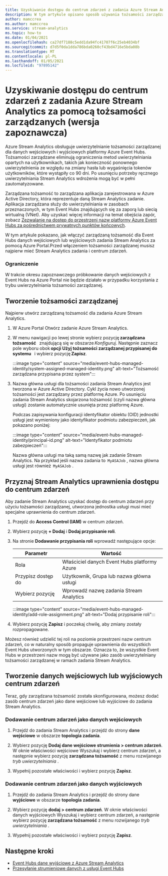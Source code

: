 ```yaml
---
title: Uzyskiwanie dostępu do centrum zdarzeń z zadania Azure Stream Analytics za pomocą tożsamości zarządzanych (wersja zapoznawcza)
description: W tym artykule opisano sposób używania tożsamości zarządzanych do uwierzytelniania zadania Azure Stream Analytics na platformie Azure Event Hubs danych wejściowych i wyjściowych.
author: mamccrea
ms.author: mamccrea
ms.service: stream-analytics
ms.topic: how-to
ms.date: 01/04/2021
ms.openlocfilehash: ca27df7188c5edd1da94fc41707f6c25eb4034bf
ms.sourcegitcommit: d7d5f0da1dda786bda0260cf43bd4716e5bda08b
ms.translationtype: MT
ms.contentlocale: pl-PL
ms.lasthandoff: 01/05/2021
ms.locfileid: "97895142"
---
```

# <a name="use-managed-identities-to-access-event-hubfrom-an-azure-stream-analytics-job-preview"></a>Uzyskiwanie dostępu do centrum zdarzeń z zadania Azure Stream Analytics za pomocą tożsamości zarządzanych (wersja zapoznawcza)

Azure Stream Analytics obsługuje uwierzytelnianie tożsamości zarządzanej dla danych wejściowych i wyjściowych platformy Azure Event Hubs. Tożsamości zarządzane eliminują ograniczenia metod uwierzytelniania opartych na użytkownikach, takich jak konieczność ponownego uwierzytelnienia ze względu na zmiany hasła lub wygaśnięcia tokenów użytkowników, które wystąpiły co 90 dni. Po usunięciu potrzeby ręcznego uwierzytelniania Stream Analytics wdrożenia mogą być w pełni zautomatyzowane.  

Zarządzana tożsamość to zarządzana aplikacja zarejestrowana w Azure Active Directory, która reprezentuje daną Stream Analytics zadanie. Aplikacja zarządzana służy do uwierzytelniania w zasobach przeznaczonych, w tym Event Hubs znajdujących się za zaporą lub siecią wirtualną (VNet). Aby uzyskać więcej informacji na temat obejścia zapór, zobacz [Zezwalanie na dostęp do przestrzeni nazw platformy Azure Event Hubs za pośrednictwem prywatnych punktów końcowych](../event-hubs/private-link-service.md#trusted-microsoft-services).

W tym artykule pokazano, jak włączyć zarządzaną tożsamość dla Event Hubs danych wejściowych lub wyjściowych zadania Stream Analytics za pomocą Azure Portal.Przed włączeniem tożsamości zarządzanej musisz najpierw mieć Stream Analytics zadania i centrum zdarzeń.

### <a name="limitation"></a>Ograniczenie
W trakcie okresu zapoznawczego próbkowanie danych wejściowych z Event Hubs na Azure Portal nie będzie działało w przypadku korzystania z trybu uwierzytelniania tożsamości zarządzanej.

## <a name="create-a-managedidentity"></a>Tworzenie tożsamości zarządzanej  

Najpierw utwórz zarządzaną tożsamość dla zadania Azure Stream Analytics.  

1. W Azure Portal Otwórz zadanie Azure Stream Analytics.  

1. W menu nawigacji po lewej stronie wybierz pozycję **zarządzana tożsamość**   znajdującą się w obszarze *Konfiguruj*. Następnie zaznacz pole wyboru obok **opcji Użyj tożsamości zarządzanej przypisanej do systemu**   i wybierz pozycję **Zapisz**.

   :::image type="content" source="media/event-hubs-managed-identity/system-assigned-managed-identity.png" alt-text="Tożsamość zarządzana przypisana przez system":::  

1. Nazwa główna usługi dla tożsamości zadania Stream Analytics jest tworzona w Azure Active Directory. Cykl życia nowo utworzonej tożsamości jest zarządzany przez platformę Azure. Po usunięciu zadania Stream Analytics skojarzona tożsamość (czyli nazwa główna usługi) zostanie automatycznie usunięta przez platformę Azure.  

   Podczas zapisywania konfiguracji identyfikator obiektu (OID) jednostki usługi jest wymieniony jako identyfikator podmiotu zabezpieczeń, jak pokazano poniżej:  

   :::image type="content" source="media/event-hubs-managed-identity/principal-id.png" alt-text="Identyfikator podmiotu zabezpieczeń":::

   Nazwa główna usługi ma taką samą nazwę jak zadanie Stream Analytics. Na przykład jeśli nazwa zadania to  `MyASAJob` , nazwa główna usługi jest również  `MyASAJob` .  

## <a name="grant-the-stream-analytics-job-permissionsto-access-the-event-hub"></a>Przyznaj Stream Analytics uprawnienia dostępu do centrum zdarzeń

Aby zadanie Stream Analytics uzyskać dostęp do centrum zdarzeń przy użyciu tożsamości zarządzanej, utworzona jednostka usługi musi mieć specjalne uprawnienia do centrum zdarzeń.

1. Przejdź do **Access Control (IAM)** w centrum zdarzeń.

1. Wybierz pozycję **+ Dodaj** i **Dodaj przypisanie roli**.

1. Na stronie **Dodawanie przypisania roli** wprowadź następujące opcje:

   |Parametr|Wartość|
   |---------|-----|
   |Rola|Właściciel danych Event Hubs platformy Azure|
   |Przypisz dostęp do|Użytkownik, Grupa lub nazwa główna usługi|
   |Wybierz pozycję|Wprowadź nazwę zadania Stream Analytics|

   :::image type="content" source="media/event-hubs-managed-identity/add-role-assignment.png" alt-text="Dodaj przypisanie roli":::

1. Wybierz pozycję **Zapisz** i poczekaj chwilę, aby zmiany zostały rozpropagowane.

Możesz również udzielić tej roli na poziomie przestrzeni nazw centrum zdarzeń, co w naturalny sposób propaguje uprawnienia do wszystkich Event Hubs utworzonych w tym obszarze. Oznacza to, że wszystkie Event Hubs w przestrzeni nazw mogą być używane jako zasób uwierzytelniany tożsamości zarządzanej w ramach zadania Stream Analytics.

## <a name="create-anevent-hub-input-or-output"></a>Tworzenie danych wejściowych lub wyjściowych centrum zdarzeń  

Teraz, gdy zarządzana tożsamość została skonfigurowana, możesz dodać zasób centrum zdarzeń jako dane wejściowe lub wyjściowe do zadania Stream Analytics.  

### <a name="add-the-event-hub-as-an-input"></a>Dodawanie centrum zdarzeń jako danych wejściowych 

1. Przejdź do zadania Stream Analytics i przejdź do strony **dane wejściowe** w obszarze **topologia zadania**.

1. Wybierz pozycję **Dodaj dane wejściowe strumienia > centrum zdarzeń**. W oknie właściwości wejściowe Wyszukaj i wybierz centrum zdarzeń, a następnie wybierz pozycję **zarządzana tożsamość** z menu rozwijanego *tryb uwierzytelniania* .

1. Wypełnij pozostałe właściwości i wybierz pozycję **Zapisz**.

### <a name="add-the-event-hub-as-an-output"></a>Dodawanie centrum zdarzeń jako danych wyjściowych

1. Przejdź do zadania Stream Analytics i przejdź do strony dane **wyjściowe** w obszarze **topologia zadania**.

1. Wybierz pozycję **dodaj > centrum zdarzeń**. W oknie właściwości danych wyjściowych Wyszukaj i wybierz centrum zdarzeń, a następnie wybierz pozycję **zarządzana tożsamość** z menu rozwijanego *tryb uwierzytelniania* .

1. Wypełnij pozostałe właściwości i wybierz pozycję **Zapisz**.

## <a name="next-steps"></a>Następne kroki

* [Event Hubs dane wyjściowe z Azure Stream Analytics](event-hubs-output.md)
* [Przesyłanie strumieniowe danych z usługi Event Hubs](stream-analytics-define-inputs.md#stream-data-from-event-hubs)
